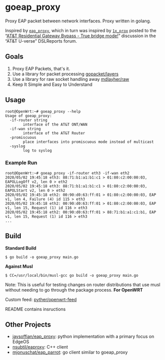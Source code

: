 # goeap_proxy

Proxy EAP packet between network interfaces. Proxy written in golang.

Inspired by [`eap_proxy`](https://github.com/jaysoffian/eap_proxy/), which in turn was inspired by [`1x_prox`](http://www.dslreports.com/forum/r30693618-) posted to the “[AT&T Residential Gateway Bypass - True bridge mode!](https://www.dslreports.com/forum/r29903721-AT-T-Residential-Gateway-Bypass-True-bridge-mode)” discussion in the “AT&T U-verse” DSLReports forum.


## Goals
1. Proxy EAP Packets, that's it.
2. Use a library for packet processing [gopacket/layers](https://github.com/google/gopacket/tree/master/layers)
3. Use a library for raw socket handling away [mdlayher/raw](https://github.com/mdlayher/raw/)
4. Keep It Simple and Easy to Understand

## Usage
```
root@OpenWrt:~# goeap_proxy --help
Usage of goeap_proxy:
  -if-router string
    	interface of the AT&T ONT/WAN
  -if-wan string
    	interface of the AT&T Router
  -promiscuous
    	place interfaces into promiscuous mode instead of multicast
  -syslog
    	log to syslog
```

### Example Run
```
root@OpenWrt:~# goeap_proxy -if-router eth3 -if-wan eth2
2020/05/02 19:45:18 eth3: 88:71:b1:a1:b1:c1 > 01:80:c2:00:00:03, EAPOLLogOff v2, len 0 > eth2
2020/05/02 19:45:18 eth3: 88:71:b1:a1:b1:c1 > 01:80:c2:00:00:03, EAPOLStart v2, len 0 > eth2
2020/05/02 19:45:18 eth2: 00:90:d0:63:ff:01 > 01:80:c2:00:00:03, EAP v1, len 4, Failure (4) id 115 > eth3
2020/05/02 19:45:18 eth2: 00:90:d0:63:ff:01 > 01:80:c2:00:00:03, EAP v1, len 15, Request (1) id 116 > eth3
2020/05/02 19:45:18 eth2: 00:90:d0:63:ff:01 > 88:71:b1:a1:c1:b1, EAP v1, len 15, Request (1) id 116 > eth3
...
```

## Build
**Standard Build**
```
$ go build -o goeap_proxy main.go
```

**Against Musl**
```
$ CC=/usr/local/bin/musl-gcc go build -o goeap_proxy main.go
```
Note: This is useful for testing changes on router distributions that use musl without needing to go through the package process.
**For OpenWRT**

Custom feed: [pyther/openwrt-feed](https://github.com/pyther/openwrt-feed)

README contains insructions

## Other Projects
- [jaysoffian/eap_proxy](https://github.com/jaysoffian/eap_proxy): python implementation with a primary focus on EdgeOS
- [nsubtil/eaproxy](https://github.com/nsubtil/eaproxy): C++ client
- [mjonuschat/eap_parrot](https://github.com/mjonuschat/eap_parrot): go client similar to goeap_proxy
